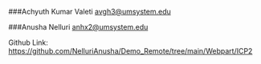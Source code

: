 ###Achyuth Kumar Valeti 
avgh3@umsystem.edu

###Anusha Nelluri
anhx2@umsystem.edu

Github Link: https://github.com/NelluriAnusha/Demo_Remote/tree/main/Webpart/ICP2
